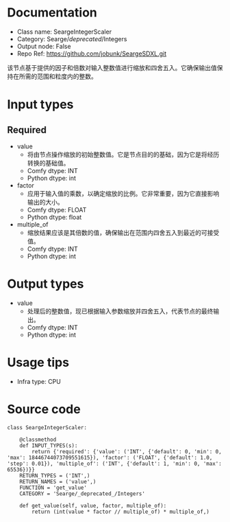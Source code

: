 # Documentation
- Class name: SeargeIntegerScaler
- Category: Searge/_deprecated_/Integers
- Output node: False
- Repo Ref: https://github.com/jobunk/SeargeSDXL.git

该节点基于提供的因子和倍数对输入整数值进行缩放和四舍五入。它确保输出值保持在所需的范围和粒度内的整数。

# Input types
## Required
- value
    - 将由节点操作缩放的初始整数值。它是节点目的的基础，因为它是将经历转换的基础值。
    - Comfy dtype: INT
    - Python dtype: int
- factor
    - 应用于输入值的乘数，以确定缩放的比例。它非常重要，因为它直接影响输出的大小。
    - Comfy dtype: FLOAT
    - Python dtype: float
- multiple_of
    - 缩放结果应该是其倍数的值，确保输出在范围内四舍五入到最近的可接受值。
    - Comfy dtype: INT
    - Python dtype: int

# Output types
- value
    - 处理后的整数值，现已根据输入参数缩放并四舍五入，代表节点的最终输出。
    - Comfy dtype: INT
    - Python dtype: int

# Usage tips
- Infra type: CPU

# Source code
```
class SeargeIntegerScaler:

    @classmethod
    def INPUT_TYPES(s):
        return {'required': {'value': ('INT', {'default': 0, 'min': 0, 'max': 18446744073709551615}), 'factor': ('FLOAT', {'default': 1.0, 'step': 0.01}), 'multiple_of': ('INT', {'default': 1, 'min': 0, 'max': 65536})}}
    RETURN_TYPES = ('INT',)
    RETURN_NAMES = ('value',)
    FUNCTION = 'get_value'
    CATEGORY = 'Searge/_deprecated_/Integers'

    def get_value(self, value, factor, multiple_of):
        return (int(value * factor // multiple_of) * multiple_of,)
```